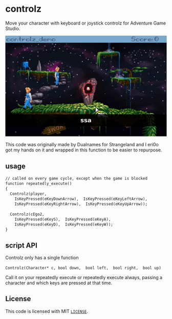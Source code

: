 # controlz
Move your character with keyboard or joystick controlz for Adventure Game Studio.

![](controlz_demo.gif)

This code was originally made by Dualnames for Strangeland and I eri0o got my hands on
it and wrapped in this function to be easier to repurpose.

## usage

```AGS Script
// called on every game cycle, except when the game is blocked
function repeatedly_execute() 
{
  Controlz(player, 
    IsKeyPressed(eKeyDownArrow),  IsKeyPressed(eKeyLeftArrow), 
    IsKeyPressed(eKeyRightArrow),  IsKeyPressed(eKeyUpArrow));

  Controlz(cEgo2, 
    IsKeyPressed(eKeyS),  IsKeyPressed(eKeyA), 
    IsKeyPressed(eKeyD),  IsKeyPressed(eKeyW));
}
```

## script API

Controlz only has a single function

`Controlz(Character* c, bool down,  bool left,  bool right,  bool up)`

Call it on your repeatedly execute or repeatedly execute always, 
passing a character and which keys are pressed at that time.

## License

This code is licensed with MIT [`LICENSE`](LICENSE).
